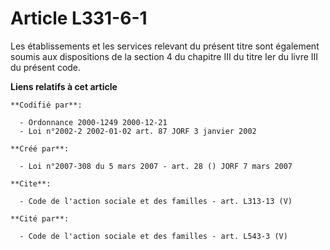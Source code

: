 # Article L331-6-1

Les établissements et les services relevant du présent titre sont également soumis aux dispositions de la section 4 du
chapitre III du titre Ier du livre III du présent code.

**Liens relatifs à cet article**

	**Codifié par**:

	  - Ordonnance 2000-1249 2000-12-21
	  - Loi n°2002-2 2002-01-02 art. 87 JORF 3 janvier 2002

	**Créé par**:

	  - Loi n°2007-308 du 5 mars 2007 - art. 28 () JORF 7 mars 2007

	**Cite**:

	  - Code de l'action sociale et des familles - art. L313-13 (V)

	**Cité par**:

	  - Code de l'action sociale et des familles - art. L543-3 (V)
